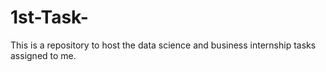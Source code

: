 # 1st-Task-
This is a repository to host the data science and business internship tasks assigned to me. 
